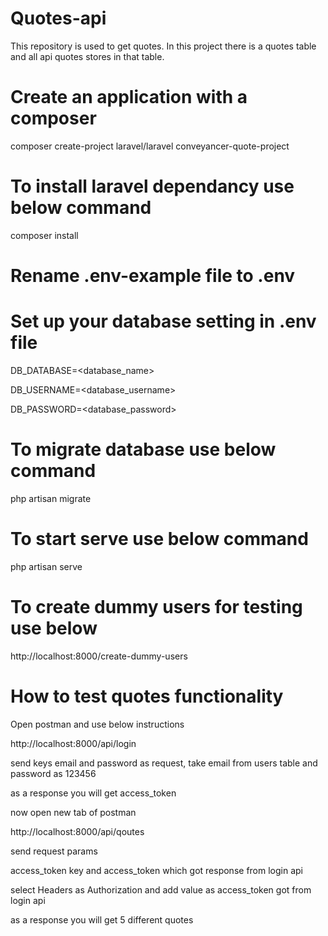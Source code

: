 # Quotes-api
This repository is used to get quotes.
In this project there is a quotes table and all api quotes stores in that table. 

# Create an application with a composer

composer create-project laravel/laravel conveyancer-quote-project

# To install laravel dependancy use below command

composer install


# Rename .env-example file to .env

# Set up your database setting in .env file

DB_DATABASE=<database_name>

DB_USERNAME=<database_username>

DB_PASSWORD=<database_password>

# To migrate database use below command

php artisan migrate

# To start serve use below command

php artisan serve

# To create dummy users for testing use below

http://localhost:8000/create-dummy-users

# How to test quotes functionality

Open postman and use below instructions

http://localhost:8000/api/login

send keys email and password as request, take email from users table and password as 123456

as a response you will get access_token

now open new tab of postman 

http://localhost:8000/api/qoutes

send request params 

access_token key and access_token which got response from login api

select Headers as Authorization and add value as access_token got from login api

as a response you will get 5 different quotes




